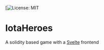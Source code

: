 [![License: MIT](https://img.shields.io/github/license/Crelde/iotaheroes)

# IotaHeroes
A solidity based game with a [Svelte](https://svelte.dev/) frontend
